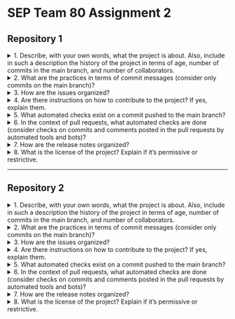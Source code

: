 # SEP Team 80 Assignment 2

## Repository 1

<!-- MARKDOWN-AUTO-DOCS:START (CODE:src=./repo1/q1.md) -->
<!-- The below code snippet is automatically added from ./repo1/q1.md -->

<details>
   <summary>
      1. Describe, with your own words, what the project is about. Also, include in such a description the history of the project in terms of age, number of commits in the main branch, and number of collaborators.
</summary>



</details>

<!-- MARKDOWN-AUTO-DOCS:END -->

<!-- MARKDOWN-AUTO-DOCS:START (CODE:src=./repo1/q2.md) -->
<!-- The below code snippet is automatically added from ./repo1/q2.md -->

<details>
   <summary>
      2. What are the practices in terms of commit messages (consider only commits on the main branch)?
</summary>



</details>

<!-- MARKDOWN-AUTO-DOCS:END -->

<!-- MARKDOWN-AUTO-DOCS:START (CODE:src=./repo1/q3.md) -->
<!-- The below code snippet is automatically added from ./repo1/q3.md -->

<details>
   <summary>
      3. How are the issues organized?
</summary>



</details>

<!-- MARKDOWN-AUTO-DOCS:END -->

<!-- MARKDOWN-AUTO-DOCS:START (CODE:src=./repo1/q4.md) -->
<!-- The below code snippet is automatically added from ./repo1/q4.md -->

<details>
   <summary>
      4. Are there instructions on how to contribute to the project? If yes, explain them.
</summary>



</details>

<!-- MARKDOWN-AUTO-DOCS:END -->

<!-- MARKDOWN-AUTO-DOCS:START (CODE:src=./repo1/q5.md) -->
<!-- The below code snippet is automatically added from ./repo1/q5.md -->

<details>
   <summary>
      5. What automated checks exist on a commit pushed to the main branch?
</summary>



</details>

<!-- MARKDOWN-AUTO-DOCS:END -->

<!-- MARKDOWN-AUTO-DOCS:START (CODE:src=./repo1/q6.md) -->
<!-- The below code snippet is automatically added from ./repo1/q6.md -->

<details>
   <summary>
      6. In the context of pull requests, what automated checks are done (consider checks on commits and comments posted in the pull requests by automated tools and bots)?
</summary>



</details>

<!-- MARKDOWN-AUTO-DOCS:END -->

<!-- MARKDOWN-AUTO-DOCS:START (CODE:src=./repo1/q7.md) -->
<!-- The below code snippet is automatically added from ./repo1/q7.md -->

<details>
   <summary>
      7. How are the release notes organized?
</summary>



</details>

<!-- MARKDOWN-AUTO-DOCS:END -->

<!-- MARKDOWN-AUTO-DOCS:START (CODE:src=./repo1/q8.md) -->
<!-- The below code snippet is automatically added from ./repo1/q8.md -->

<details>
   <summary>
      8. What is the license of the project? Explain if it’s permissive or restrictive.
</summary>



</details>

<!-- MARKDOWN-AUTO-DOCS:END -->

---

## Repository 2

<!-- MARKDOWN-AUTO-DOCS:START (CODE:src=./repo2/q1.md) -->
<!-- The below code snippet is automatically added from ./repo2/q1.md -->

<details>
   <summary>
      1. Describe, with your own words, what the project is about. Also, include in such a description the history of the project in terms of age, number of commits in the main branch, and number of collaborators.
</summary>



</details>

<!-- MARKDOWN-AUTO-DOCS:END -->

<!-- MARKDOWN-AUTO-DOCS:START (CODE:src=./repo2/q2.md) -->
<!-- The below code snippet is automatically added from ./repo2/q2.md -->

<details>
   <summary>
      2. What are the practices in terms of commit messages (consider only commits on the main branch)?
</summary>



</details>

<!-- MARKDOWN-AUTO-DOCS:END -->

<!-- MARKDOWN-AUTO-DOCS:START (CODE:src=./repo2/q3.md) -->
<!-- The below code snippet is automatically added from ./repo2/q3.md -->

<details>
   <summary>
      3. How are the issues organized?
</summary>



</details>

<!-- MARKDOWN-AUTO-DOCS:END -->

<!-- MARKDOWN-AUTO-DOCS:START (CODE:src=./repo2/q4.md) -->
<!-- The below code snippet is automatically added from ./repo2/q4.md -->

<details>
   <summary>
      4. Are there instructions on how to contribute to the project? If yes, explain them.
</summary>



</details>

<!-- MARKDOWN-AUTO-DOCS:END -->

<!-- MARKDOWN-AUTO-DOCS:START (CODE:src=./repo2/q5.md) -->
<!-- The below code snippet is automatically added from ./repo2/q5.md -->

<details>
   <summary>
      5. What automated checks exist on a commit pushed to the main branch?
</summary>



</details>

<!-- MARKDOWN-AUTO-DOCS:END -->

<!-- MARKDOWN-AUTO-DOCS:START (CODE:src=./repo2/q6.md) -->
<!-- The below code snippet is automatically added from ./repo2/q6.md -->

<details>
   <summary>
      6. In the context of pull requests, what automated checks are done (consider checks on commits and comments posted in the pull requests by automated tools and bots)?
</summary>



</details>

<!-- MARKDOWN-AUTO-DOCS:END -->

<!-- MARKDOWN-AUTO-DOCS:START (CODE:src=./repo2/q7.md) -->
<!-- The below code snippet is automatically added from ./repo2/q7.md -->

<details>
   <summary>
      7. How are the release notes organized?
</summary>



</details>

<!-- MARKDOWN-AUTO-DOCS:END -->

<!-- MARKDOWN-AUTO-DOCS:START (CODE:src=./repo2/q8.md) -->
<!-- The below code snippet is automatically added from ./repo2/q8.md -->

<details>
   <summary>
      8. What is the license of the project? Explain if it’s permissive or restrictive.
</summary>



</details>

<!-- MARKDOWN-AUTO-DOCS:END -->
